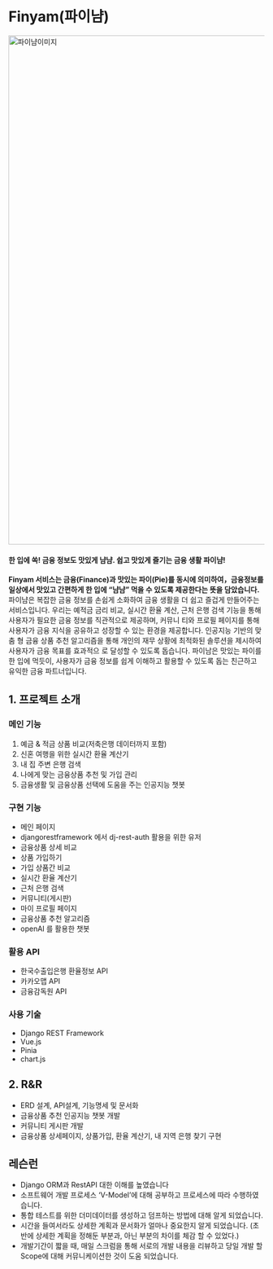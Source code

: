# Finyam(파이냠)
<img src="https://file.notion.so/f/f/67647f11-5d74-47d2-a281-3299272bad3e/665caa96-19e7-489b-b3a2-e3252b9a6152/image.png?table=block&id=149dbb00-4a08-81d6-a21f-ddab6c73ed5d&spaceId=67647f11-5d74-47d2-a281-3299272bad3e&expirationTimestamp=1732860000000&signature=YFHzjXSOfpr61fvF1arcr97QvohIxsOnGwH-P9Bd8Q8&downloadName=image.png" alt="파이냠이미지" width="1000" />

#### 한 입에 쏙! 금융 정보도 맛있게 냠냠. 쉽고 맛있게 즐기는 금융 생활 파이냠!
**Finyam 서비스는 금융(Finance)과 맛있는 파이(Pie)를 동시에 의미하여，금융정보를 일상에서 맛있고 간편하게 한 입에 “냠냠” 먹을 수 있도록 제공한다는 뜻을 담았습니다.**
파이냠은 복잡한 금융 정보를 손쉽게 소화하여 금융 생활을 더 쉽고 즐겁게 만들어주는 서비스입니다. 우리는 예적금 금리 비교, 실시간 환율 계산, 근처 은행 검색 기능을 통해 사용자가 필요한 금융 정보를 직관적으로 제공하며, 커뮤니 티와 프로필 페이지를 통해 사용자가 금융 지식을 공유하고 성장할 수 있는 환경을 제공합니다. 인공지능 기반의 맞춤 형 금융 상품 추천 알고리즘을 통해 개인의 재무 상황에 최적화된 솔루션을 제시하여 사용자가 금융 목표를 효과적으 로 달성할 수 있도록 돕습니다. 파이남은 맛있는 파이를 한 입에 먹듯이, 사용자가 금융 정보를 쉽게 이해하고 활용할 수 있도록 돕는 친근하고 유익한 금융 파트너입니다.

## 1. 프로젝트 소개
### 메인 기능
1. 예금 & 적금 상품 비교(저축은행 데이터까지 포함)
2. 신혼 여행을 위한 실시간 환율 계산기
3. 내 집 주변 은행 검색
4. 나에게 맞는 금융상품 추천 및 가입 관리
5. 금융생활 및 금융상품 선택에 도움을 주는 인공지능 챗봇

### 구현 기능
- 메인 페이지
- djangorestframework 에서 dj-rest-auth 활용을 위한 유저
- 금융상품 상세 비교
- 상품 가입하기
- 가입 상품간 비교
- 실시간 환율 계산기
- 근처 은행 검색
- 커뮤니티(게시판)
- 마이 프로필 페이지
- 금융상품 추천 알고리즘
- openAI 를 활용한 챗봇


### 활용 API
- 한국수출입은행 환율정보 API
- 카카오맵 API
- 금융감독원 API

### 사용 기술
- Django REST Framework
- Vue.js
- Pinia
- chart.js

## 2. R&R
- ERD 설계, API설계, 기능명세 및 문서화
- 금융상품 추천 인공지능 챗봇 개발
- 커뮤니티 게시판 개발
- 금융상품 상세페이지, 상품가입, 환율 계산기, 내 지역 은행 찾기 구현


## 레슨런
- Django ORM과 RestAPI 대한 이해를 높였습니다
- 소프트웨어 개발 프로세스 ‘V-Model’에 대해 공부하고 프로세스에 따라 수행하였습니다.
- 통합 테스트를 위한 더미데이터를 생성하고 덤프하는 방법에 대해 알게 되었습니다.
- 시간을 들여서라도 상세한 계획과 문서화가 얼마나 중요한지 알게 되었습니다.
  (초반에 상세한 계획을 정해둔 부분과, 아닌 부분의 차이를 체감 할 수 있었다.)
- 개발기간이 짧을 때, 매일 스크럼을 통해 서로의 개발 내용을 리뷰하고 당일 개발 할 Scope에 대해 커뮤니케이션한 것이 도움 되었습니다.


